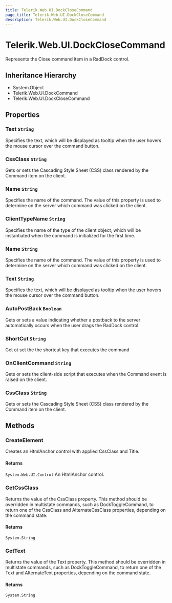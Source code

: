 ```yaml
---
title: Telerik.Web.UI.DockCloseCommand
page_title: Telerik.Web.UI.DockCloseCommand
description: Telerik.Web.UI.DockCloseCommand
---
```


# Telerik.Web.UI.DockCloseCommand

Represents the Close command item in a RadDock control.

## Inheritance Hierarchy

* System.Object
* Telerik.Web.UI.DockCommand
* Telerik.Web.UI.DockCloseCommand

## Properties

###  Text `String`

Specifies the text, which will be displayed as tooltip when the user
            hovers the mouse cursor over the command button.

###  CssClass `String`

Gets or sets the Cascading Style Sheet (CSS) class rendered by the Command item
            on the client.

###  Name `String`

Specifies the name of the command. The value of this property is used 
            to determine on the server which command was clicked on the client.

###  ClientTypeName `String`

Specifies the name of the type of the client object, which 
            will be instantiated when the command is initialized for the first time.

###  Name `String`

Specifies the name of the command. The value of this property is used 
            to determine on the server which command was clicked on the client.

###  Text `String`

Specifies the text, which will be displayed as tooltip when the user
            hovers the mouse cursor over the command button.

###  AutoPostBack `Boolean`

Gets or sets a value indicating whether a postback to the server 
            automatically occurs when the user drags the RadDock control.

###  ShortCut `String`

Get ot set the the shortcut key that executes the command

###  OnClientCommand `String`

Gets or sets the client-side script that executes when the Command event is raised
            on the client.

###  CssClass `String`

Gets or sets the Cascading Style Sheet (CSS) class rendered by the Command item
            on the client.

## Methods

###  CreateElement

Creates an HtmlAnchor control with applied CssClass and Title.

#### Returns

`System.Web.UI.Control` An HtmlAnchor control.

###  GetCssClass

Returns the value of the CssClass property. This method should be overridden
            in multistate commands, such as DockToggleCommand, to return one of the 
            CssClass and AlternateCssClass properties, depending on the command state.

#### Returns

`System.String` 

###  GetText

Returns the value of the Text property. This method should be overridden
            in multistate commands, such as DockToggleCommand, to return one of the 
            Text and AlternateText properties, depending on the command state.

#### Returns

`System.String` 

